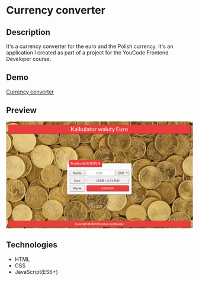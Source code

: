 # Currency converter

## Description

It's a currency converter for the euro and the Polish currency. It's an application I created as part of a project for the YouCode Frontend Developer course.

## Demo

[Currency converter](https://krystiangreblowski.github.io/currency-converter/)

## Preview

![Currency converter demo](images/demo.gif)

## Technologies
- HTML
- CSS
- JavaScript(ES6+)
